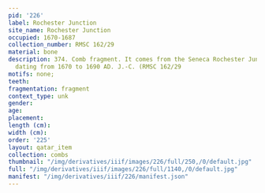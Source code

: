 ```yaml
---
pid: '226'
label: Rochester Junction
site_name: Rochester Junction
occupied: 1670-1687
collection_number: RMSC 162/29
material: bone
description: 374. Comb fragment. It comes from the Seneca Rochester Junction site
  dating from 1670 to 1690 AD. J.-C. (RMSC 162/29
motifs: none;
teeth:
fragmentation: fragment
context_type: unk
gender:
age:
placement:
length (cm):
width (cm):
order: '225'
layout: qatar_item
collection: combs
thumbnail: "/img/derivatives/iiif/images/226/full/250,/0/default.jpg"
full: "/img/derivatives/iiif/images/226/full/1140,/0/default.jpg"
manifest: "/img/derivatives/iiif/226/manifest.json"
---
```

